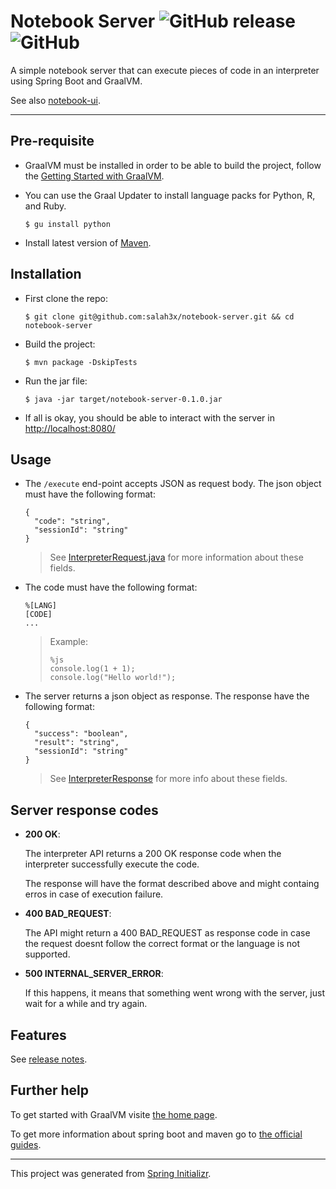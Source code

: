 # Notebook Server ![GitHub release](https://img.shields.io/github/release/salah3x/notebook-server.svg?color=%23f441be) ![GitHub](https://img.shields.io/github/license/salah3x/notebook-server.svg?color=%232196F3)

A simple notebook server that can execute pieces of code in an interpreter using Spring Boot and GraalVM.

See also [notebook-ui](https://github.com/salah3x/notebook-ui).

---

## Pre-requisite

- GraalVM must be installed in order to be able to build the project, follow the [Getting Started with GraalVM](https://www.graalvm.org/docs/getting-started/).
- You can use the Graal Updater to install language packs for Python, R, and Ruby.

  `$ gu install python`

- Install latest version of [Maven](https://maven.apache.org/).

## Installation

- First clone the repo:

  `$ git clone git@github.com:salah3x/notebook-server.git && cd notebook-server`

- Build the project:

  `$ mvn package -DskipTests`

- Run the jar file:

  `$ java -jar target/notebook-server-0.1.0.jar`

- If all is okay, you should be able to interact with the server in [http://localhost:8080/](http://localhost:8080/)

## Usage

- The `/execute` end-point accepts JSON as request body. The json object must have the following format:
  ```
  {
    "code": "string",
    "sessionId": "string"
  }
  ```
  > See [InterpreterRequest.java](https://github.com/salah3x/notebook-server/blob/master/src/main/java/com/github/salah3x/notebookserver/controller/dtos/InterpreterRequest.java) for more information about these fields.
- The code must have the following format:
  ```
  %[LANG]
  [CODE]
  ...
  ```
  > Example:
  >
  > ```
  > %js
  > console.log(1 + 1);
  > console.log("Hello world!");
  > ```
- The server returns a json object as response. The response have the following format:

  ```
  {
    "success": "boolean",
    "result": "string",
    "sessionId": "string"
  }
  ```

  > See [InterpreterResponse](https://github.com/salah3x/notebook-server/blob/master/src/main/java/com/github/salah3x/notebookserver/controller/dtos/InterpreterResponse.java) for more info about these fields.

## Server response codes

- **200 OK**:

  The interpreter API returns a 200 OK response code when the interpreter successfully execute the code.

  The response will have the format described above and might containg erros in case of execution failure.

- **400 BAD_REQUEST**:

  The API might return a 400 BAD_REQUEST as response code in case the request doesnt follow the correct format or the language is not supported.

- **500 INTERNAL_SERVER_ERROR**:

  If this happens, it means that something went wrong with the server, just wait for a while and try again.

## Features

See [release notes](https://github.com/salah3x/notebook-server/releases).

## Further help

To get started with GraalVM visite [the home page](https://www.graalvm.org/).

To get more information about spring boot and maven go to [the official guides](https://spring.io/guides/gs/spring-boot/).

---

This project was generated from [Spring Initializr](https://start.spring.io).
